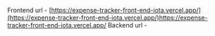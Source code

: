 Frontend url - [https://expense-tracker-front-end-iota.vercel.app/](https://expense-tracker-front-end-iota.vercel.app/)https://expense-tracker-front-end-iota.vercel.app/
Backend url -
